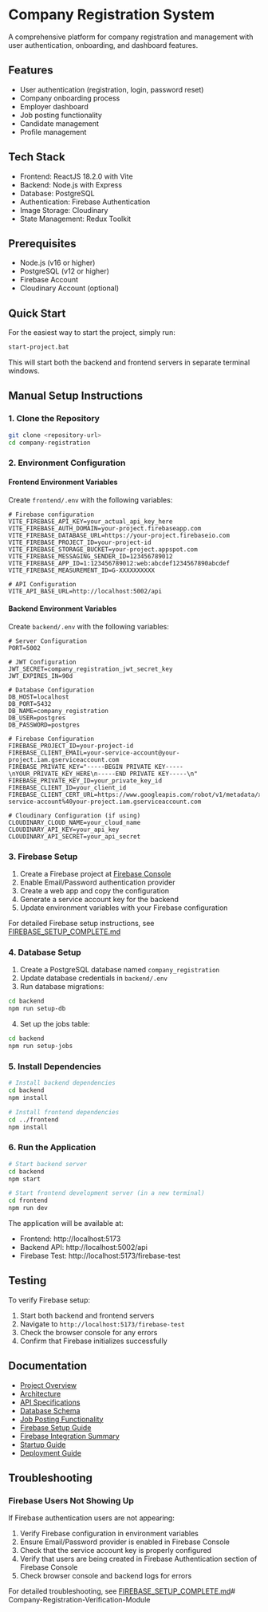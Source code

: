 # Company Registration System

A comprehensive platform for company registration and management with user authentication, onboarding, and dashboard features.

## Features

- User authentication (registration, login, password reset)
- Company onboarding process
- Employer dashboard
- Job posting functionality
- Candidate management
- Profile management

## Tech Stack

- Frontend: ReactJS 18.2.0 with Vite
- Backend: Node.js with Express
- Database: PostgreSQL
- Authentication: Firebase Authentication
- Image Storage: Cloudinary
- State Management: Redux Toolkit

## Prerequisites

- Node.js (v16 or higher)
- PostgreSQL (v12 or higher)
- Firebase Account
- Cloudinary Account (optional)

## Quick Start

For the easiest way to start the project, simply run:
```bash
start-project.bat
```

This will start both the backend and frontend servers in separate terminal windows.

## Manual Setup Instructions

### 1. Clone the Repository

```bash
git clone <repository-url>
cd company-registration
```

### 2. Environment Configuration

#### Frontend Environment Variables

Create `frontend/.env` with the following variables:

```env
# Firebase configuration
VITE_FIREBASE_API_KEY=your_actual_api_key_here
VITE_FIREBASE_AUTH_DOMAIN=your-project.firebaseapp.com
VITE_FIREBASE_DATABASE_URL=https://your-project.firebaseio.com
VITE_FIREBASE_PROJECT_ID=your-project-id
VITE_FIREBASE_STORAGE_BUCKET=your-project.appspot.com
VITE_FIREBASE_MESSAGING_SENDER_ID=123456789012
VITE_FIREBASE_APP_ID=1:123456789012:web:abcdef1234567890abcdef
VITE_FIREBASE_MEASUREMENT_ID=G-XXXXXXXXXX

# API Configuration
VITE_API_BASE_URL=http://localhost:5002/api
```

#### Backend Environment Variables

Create `backend/.env` with the following variables:

```env
# Server Configuration
PORT=5002

# JWT Configuration
JWT_SECRET=company_registration_jwt_secret_key
JWT_EXPIRES_IN=90d

# Database Configuration
DB_HOST=localhost
DB_PORT=5432
DB_NAME=company_registration
DB_USER=postgres
DB_PASSWORD=postgres

# Firebase Configuration
FIREBASE_PROJECT_ID=your-project-id
FIREBASE_CLIENT_EMAIL=your-service-account@your-project.iam.gserviceaccount.com
FIREBASE_PRIVATE_KEY="-----BEGIN PRIVATE KEY-----\nYOUR_PRIVATE_KEY_HERE\n-----END PRIVATE KEY-----\n"
FIREBASE_PRIVATE_KEY_ID=your_private_key_id
FIREBASE_CLIENT_ID=your_client_id
FIREBASE_CLIENT_CERT_URL=https://www.googleapis.com/robot/v1/metadata/x509/your-service-account%40your-project.iam.gserviceaccount.com

# Cloudinary Configuration (if using)
CLOUDINARY_CLOUD_NAME=your_cloud_name
CLOUDINARY_API_KEY=your_api_key
CLOUDINARY_API_SECRET=your_api_secret
```

### 3. Firebase Setup

1. Create a Firebase project at [Firebase Console](https://console.firebase.google.com/)
2. Enable Email/Password authentication provider
3. Create a web app and copy the configuration
4. Generate a service account key for the backend
5. Update environment variables with your Firebase configuration

For detailed Firebase setup instructions, see [FIREBASE_SETUP_COMPLETE.md](Docs/FIREBASE_SETUP_COMPLETE.md)

### 4. Database Setup

1. Create a PostgreSQL database named `company_registration`
2. Update database credentials in `backend/.env`
3. Run database migrations:

```bash
cd backend
npm run setup-db
```

4. Set up the jobs table:

```bash
cd backend
npm run setup-jobs
```

### 5. Install Dependencies

```bash
# Install backend dependencies
cd backend
npm install

# Install frontend dependencies
cd ../frontend
npm install
```

### 6. Run the Application

```bash
# Start backend server
cd backend
npm start

# Start frontend development server (in a new terminal)
cd frontend
npm run dev
```

The application will be available at:
- Frontend: http://localhost:5173
- Backend API: http://localhost:5002/api
- Firebase Test: http://localhost:5173/firebase-test

## Testing

To verify Firebase setup:
1. Start both backend and frontend servers
2. Navigate to `http://localhost:5173/firebase-test`
3. Check the browser console for any errors
4. Confirm that Firebase initializes successfully

## Documentation

- [Project Overview](Docs/PROJECT_OVERVIEW.md)
- [Architecture](Docs/ARCHITECTURE.md)
- [API Specifications](Docs/API_SPECS.md)
- [Database Schema](Docs/DATABASE_SCHEMA.md)
- [Job Posting Functionality](Docs/JOB_POSTING_FUNCTIONALITY.md)
- [Firebase Setup Guide](Docs/FIREBASE_SETUP_COMPLETE.md)
- [Firebase Integration Summary](Docs/FIREBASE_INTEGRATION_SUMMARY.md)
- [Startup Guide](STARTUP_GUIDE.md)
- [Deployment Guide](Docs/DEPLOYMENT.md)

## Troubleshooting

### Firebase Users Not Showing Up

If Firebase authentication users are not appearing:

1. Verify Firebase configuration in environment variables
2. Ensure Email/Password provider is enabled in Firebase Console
3. Check that the service account key is properly configured
4. Verify that users are being created in Firebase Authentication section of Firebase Console
5. Check browser console and backend logs for errors

For detailed troubleshooting, see [FIREBASE_SETUP_COMPLETE.md](Docs/FIREBASE_SETUP_COMPLETE.md)#   C o m p a n y - R e g i s t r a t i o n - V e r i f i c a t i o n - M o d u l e  
 